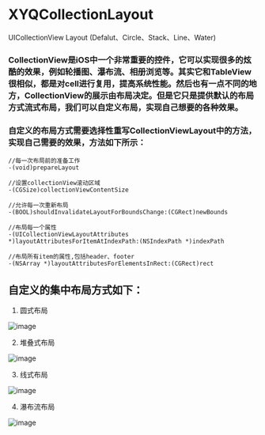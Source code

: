 # XYQCollectionLayout
UICollectionView Layout (Defalut、Circle、Stack、Line、Water)

### CollectionView是iOS中一个非常重要的控件，它可以实现很多的炫酷的效果，例如轮播图、瀑布流、相册浏览等。其实它和TableView很相似，都是对cell进行复用，提高系统性能。然后也有一点不同的地方，CollectionView的展示由布局决定。但是它只是提供默认的布局方式流式布局，我们可以自定义布局，实现自己想要的各种效果。

### 自定义的布局方式需要选择性重写CollectionViewLayout中的方法，实现自己需要的效果，方法如下所示：

    //每一次布局前的准备工作
    -(void)prepareLayout
    
    //设置collectionView滚动区域 
    -(CGSize)collectionViewContentSize
    
    //允许每一次重新布局   
    -(BOOL)shouldInvalidateLayoutForBoundsChange:(CGRect)newBounds
    
    //布局每一个属性
    -(UICollectionViewLayoutAttributes *)layoutAttributesForItemAtIndexPath:(NSIndexPath *)indexPath
    
    //布局所有item的属性,包括header、footer
    -(NSArray *)layoutAttributesForElementsInRect:(CGRect)rect
 
 
 ## 自定义的集中布局方式如下：
 
1. 圆式布局
 
![image](https://github.com/xiayuanquan/XYQCollectionLayout/blob/master/Demo/CollectionViewLayout/CollectionViewLayout/screenshots/circle.png)
 
2. 堆叠式布局
 
 ![image](https://github.com/xiayuanquan/XYQCollectionLayout/blob/master/Demo/CollectionViewLayout/CollectionViewLayout/screenshots/stack.png)
 
3. 线式布局
 
 ![image](https://github.com/xiayuanquan/XYQCollectionLayout/blob/master/Demo/CollectionViewLayout/CollectionViewLayout/screenshots/line.png)
 
4. 瀑布流布局
 
![image](https://github.com/xiayuanquan/XYQCollectionLayout/blob/master/Demo/CollectionViewLayout/CollectionViewLayout/screenshots/water.png)
